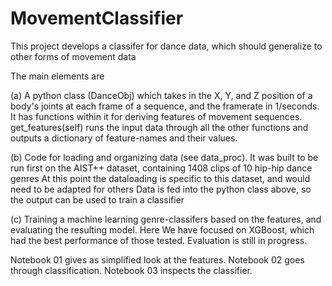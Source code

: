 # MovementClassifier

This project develops a classifer for dance data, which should generalize to other forms of movement data

The main elements are

(a) A python class (DanceObj) which takes in the X, Y, and Z position of a body's joints at each frame of a sequence, 
    and the framerate in 1/seconds.
    It has functions within it for deriving features of movement sequences.
    get_features(self) runs the input data through all the other functions
    and outputs a dictionary of feature-names and their values.

(b) Code for loading and organizing data (see data_proc).
    It was built to be run first on the AIST++ dataset, containing 1408 clips of 10 hip-hip dance genres
    At this point the dataloading is specific to this dataset, and would need to be adapted for others
    Data is fed into the python class above, so the output can be used to train a classifier

(c) Training a machine learning genre-classifers based on the features, and evaluating the resulting model. Here We have focused on XGBoost, which had the best performance of those tested. Evaluation is still in progress.

Notebook 01 gives as simplified look at the features. Notebook 02 goes through classification. Notebook 03 inspects the classifier.

